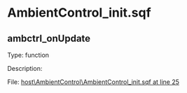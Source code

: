 # AmbientControl_init.sqf

## ambctrl_onUpdate

Type: function

Description: 


File: [host\AmbientControl\AmbientControl_init.sqf at line 25](../../../Src/host/AmbientControl/AmbientControl_init.sqf#L25)

